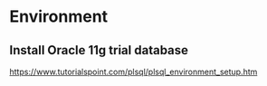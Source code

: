# Environment

## Install Oracle 11g trial database
https://www.tutorialspoint.com/plsql/plsql_environment_setup.htm

